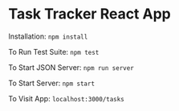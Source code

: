 # Task Tracker React App

Installation:
`npm install`

To Run Test Suite:
`npm test`

To Start JSON Server:
`npm run server`

To Start Server:
`npm start`

To Visit App:
`localhost:3000/tasks`